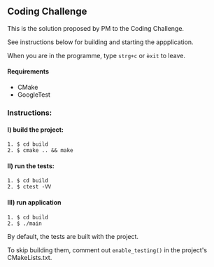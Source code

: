 ## Coding Challenge

This is the solution proposed by PM to the Coding Challenge.

See instructions below for building and starting the appplication.

When you are in the programme, type `strg+c` or `èxit` to leave.

#### Requirements
- CMake
- GoogleTest

### Instructions:

#### I) build the project:
    1. $ cd build
    2. $ cmake .. && make

#### II) run the tests:
    1. $ cd build
    2. $ ctest -VV

#### III) run application
    1. $ cd build
    2. $ ./main

By default, the tests are built with the project. 

To skip building them, comment out `enable_testing()` in the project's CMakeLists.txt.
